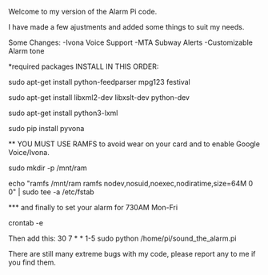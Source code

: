 Welcome to my version of the Alarm Pi code.

I have made a few ajustments and added some things to suit my needs.

Some Changes:
-Ivona Voice Support
-MTA Subway Alerts
-Customizable Alarm tone


*required packages INSTALL IN THIS ORDER:

  sudo apt-get install python-feedparser mpg123 festival
  
  sudo apt-get install libxml2-dev libxslt-dev python-dev

  sudo apt-get install python3-lxml
  
  sudo pip install pyvona


** YOU MUST USE RAMFS to avoid wear on your card and to enable Google Voice/Ivona.

  sudo mkdir -p /mnt/ram

  echo "ramfs       /mnt/ram ramfs   nodev,nosuid,noexec,nodiratime,size=64M   0 0" | sudo tee -a /etc/fstab 


*** and finally to set your alarm for 730AM Mon-Fri

  crontab -e 

  Then add this: 30 7 * * 1-5 sudo python /home/pi/sound_the_alarm.pi



There are still many extreme bugs with my code, please report any to me if you find them.

